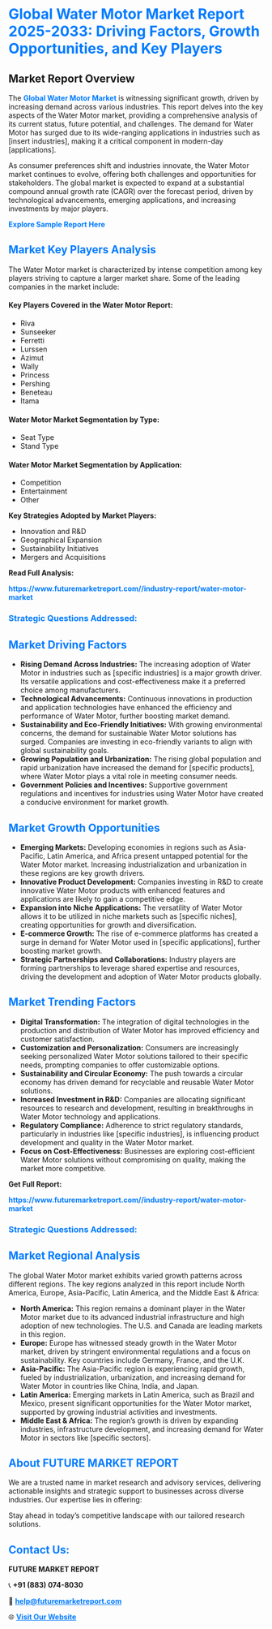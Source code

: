 <h1 style="color: #007BFF;">Global Water Motor Market Report 2025-2033: Driving Factors, Growth Opportunities, and Key Players</h1>

<section id="overview">
<h2>Market Report Overview</h2>
<p>The <a href="https://www.futuremarketreport.com//industry-report/water-motor-market" style="color: #007BFF; text-decoration: none;"><strong>Global Water Motor Market</strong></a> is witnessing significant growth, driven by increasing demand across various industries. This report delves into the key aspects of the Water Motor market, providing a comprehensive analysis of its current status, future potential, and challenges. The demand for Water Motor has surged due to its wide-ranging applications in industries such as [insert industries], making it a critical component in modern-day [applications].</p>
<p>As consumer preferences shift and industries innovate, the Water Motor market continues to evolve, offering both challenges and opportunities for stakeholders. The global market is expected to expand at a substantial compound annual growth rate (CAGR) over the forecast period, driven by technological advancements, emerging applications, and increasing investments by major players.</p>
</section>

<section id="overview">
<p><a href="https://www.futuremarketreport.com//request-sample/reportId=92822" style="color: #007BFF; text-decoration: none;"><strong>Explore Sample Report Here</strong></a></p>
</section>

<section id="key-players">
<h2 style="color: #007BFF;">Market Key Players Analysis</h2>
<p>The Water Motor market is characterized by intense competition among key players striving to capture a larger market share. Some of the leading companies in the market include:</p>
<h4>Key Players Covered in the Water Motor Report:</h4>
<ul><li>Riva</li><li>Sunseeker</li><li>Ferretti</li><li>Lurssen</li><li>Azimut</li><li>Wally</li><li>Princess</li><li>Pershing</li><li>Beneteau</li><li>Itama</li></ul>
<h4>Water Motor Market Segmentation by Type:</h4>
<ul><li>Seat Type</li><li>Stand Type</li></ul>

<h4>Water Motor Market Segmentation by Application:</h4>
<ul><li>Competition</li><li>Entertainment</li><li>Other</li></ul>
<p><strong>Key Strategies Adopted by Market Players:</strong></p>
<ul>
<li>Innovation and R&D</li>
<li>Geographical Expansion</li>
<li>Sustainability Initiatives</li>
<li>Mergers and Acquisitions</li>
</ul>
</section>

<section>
<p><strong>Read Full Analysis: </strong></p><a href="https://www.futuremarketreport.com//industry-report/water-motor-market" style="color: #007BFF; text-decoration: none;"><strong>https://www.futuremarketreport.com//industry-report/water-motor-market</strong></a>
<h3 style="color: #007BFF;">Strategic Questions Addressed:</h3>
</section>

<section id="driving-factors">
<h2 style="color: #007BFF;">Market Driving Factors</h2>
<ul>
<li><strong>Rising Demand Across Industries:</strong> The increasing adoption of Water Motor in industries such as [specific industries] is a major growth driver. Its versatile applications and cost-effectiveness make it a preferred choice among manufacturers.</li>
<li><strong>Technological Advancements:</strong> Continuous innovations in production and application technologies have enhanced the efficiency and performance of Water Motor, further boosting market demand.</li>
<li><strong>Sustainability and Eco-Friendly Initiatives:</strong> With growing environmental concerns, the demand for sustainable Water Motor solutions has surged. Companies are investing in eco-friendly variants to align with global sustainability goals.</li>
<li><strong>Growing Population and Urbanization:</strong> The rising global population and rapid urbanization have increased the demand for [specific products], where Water Motor plays a vital role in meeting consumer needs.</li>
<li><strong>Government Policies and Incentives:</strong> Supportive government regulations and incentives for industries using Water Motor have created a conducive environment for market growth.</li>
</ul>
</section>

<section id="growth-opportunities">
<h2 style="color: #007BFF;">Market Growth Opportunities</h2>
<ul>
<li><strong>Emerging Markets:</strong> Developing economies in regions such as Asia-Pacific, Latin America, and Africa present untapped potential for the Water Motor market. Increasing industrialization and urbanization in these regions are key growth drivers.</li>
<li><strong>Innovative Product Development:</strong> Companies investing in R&D to create innovative Water Motor products with enhanced features and applications are likely to gain a competitive edge.</li>
<li><strong>Expansion into Niche Applications:</strong> The versatility of Water Motor allows it to be utilized in niche markets such as [specific niches], creating opportunities for growth and diversification.</li>
<li><strong>E-commerce Growth:</strong> The rise of e-commerce platforms has created a surge in demand for Water Motor used in [specific applications], further boosting market growth.</li>
<li><strong>Strategic Partnerships and Collaborations:</strong> Industry players are forming partnerships to leverage shared expertise and resources, driving the development and adoption of Water Motor products globally.</li>
</ul>
</section>

<section id="trending-factors">
<h2 style="color: #007BFF;">Market Trending Factors</h2>
<ul>
<li><strong>Digital Transformation:</strong> The integration of digital technologies in the production and distribution of Water Motor has improved efficiency and customer satisfaction.</li>
<li><strong>Customization and Personalization:</strong> Consumers are increasingly seeking personalized Water Motor solutions tailored to their specific needs, prompting companies to offer customizable options.</li>
<li><strong>Sustainability and Circular Economy:</strong> The push towards a circular economy has driven demand for recyclable and reusable Water Motor solutions.</li>
<li><strong>Increased Investment in R&D:</strong> Companies are allocating significant resources to research and development, resulting in breakthroughs in Water Motor technology and applications.</li>
<li><strong>Regulatory Compliance:</strong> Adherence to strict regulatory standards, particularly in industries like [specific industries], is influencing product development and quality in the Water Motor market.</li>
<li><strong>Focus on Cost-Effectiveness:</strong> Businesses are exploring cost-efficient Water Motor solutions without compromising on quality, making the market more competitive.</li>
</ul>
</section>

<section>
<p><strong>Get Full Report: </strong></p><a href="https://www.futuremarketreport.com//industry-report/water-motor-market" style="color: #007BFF; text-decoration: none;"><strong>https://www.futuremarketreport.com//industry-report/water-motor-market</strong></a>
<h3 style="color: #007BFF;">Strategic Questions Addressed:</h3>
</section>


<section id="regional-analysis">
<h2 style="color: #007BFF;">Market Regional Analysis</h2>
<p>The global Water Motor market exhibits varied growth patterns across different regions. The key regions analyzed in this report include North America, Europe, Asia-Pacific, Latin America, and the Middle East & Africa:</p>
<ul>
<li><strong>North America:</strong> This region remains a dominant player in the Water Motor market due to its advanced industrial infrastructure and high adoption of new technologies. The U.S. and Canada are leading markets in this region.</li>
<li><strong>Europe:</strong> Europe has witnessed steady growth in the Water Motor market, driven by stringent environmental regulations and a focus on sustainability. Key countries include Germany, France, and the U.K.</li>
<li><strong>Asia-Pacific:</strong> The Asia-Pacific region is experiencing rapid growth, fueled by industrialization, urbanization, and increasing demand for Water Motor in countries like China, India, and Japan.</li>
<li><strong>Latin America:</strong> Emerging markets in Latin America, such as Brazil and Mexico, present significant opportunities for the Water Motor market, supported by growing industrial activities and investments.</li>
<li><strong>Middle East & Africa:</strong> The region’s growth is driven by expanding industries, infrastructure development, and increasing demand for Water Motor in sectors like [specific sectors].</li>
</ul>
</section>

<footer>
<h2 style="color: #007BFF;">About FUTURE MARKET REPORT</h2>
<p>We are a trusted name in market research and advisory services, delivering actionable insights and strategic support to businesses across diverse industries. Our expertise lies in offering:</p>

<p>Stay ahead in today’s competitive landscape with our tailored research solutions.</p>

<h2 style="color: #007BFF;">Contact Us:</h2>
<p><strong>FUTURE MARKET REPORT</strong></p>
<p>📞 <strong>+91 (883) 074-8030</strong></p>
<p>📧 <strong><a href="mailto:help@futuremarketreport.com" style="color: #007BFF;">help@futuremarketreport.com</a></strong></p>
<p>🌐 <strong><a href="https://www.futuremarketreport.com/" style="color: #007BFF;">Visit Our Website</a></strong></p>
</footer>